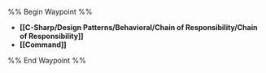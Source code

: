 %% Begin Waypoint %%
- **[[C-Sharp/Design Patterns/Behavioral/Chain of Responsibility/Chain of Responsibility]]**
- **[[Command]]**

%% End Waypoint %%
